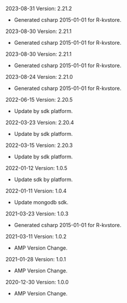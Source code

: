 2023-08-31 Version: 2.21.2
- Generated csharp 2015-01-01 for R-kvstore.

2023-08-30 Version: 2.21.1
- Generated csharp 2015-01-01 for R-kvstore.

2023-08-30 Version: 2.21.1
- Generated csharp 2015-01-01 for R-kvstore.

2023-08-24 Version: 2.21.0
- Generated csharp 2015-01-01 for R-kvstore.

2022-06-15 Version: 2.20.5
- Update by sdk platform.

2022-03-23 Version: 2.20.4
- Update by sdk platform.

2022-03-15 Version: 2.20.3
- Update by sdk platform.

2022-01-12 Version: 1.0.5
- Update sdk by platform.

2022-01-11 Version: 1.0.4
- Update mongodb sdk.

2021-03-23 Version: 1.0.3
- Generated csharp 2015-01-01 for R-kvstore.

2021-03-11 Version: 1.0.2
- AMP Version Change.

2021-01-28 Version: 1.0.1
- AMP Version Change.

2020-12-30 Version: 1.0.0
- AMP Version Change.

